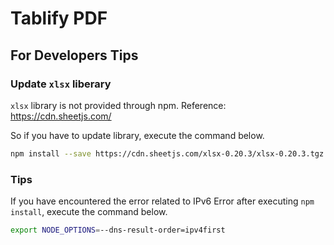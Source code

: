 # Tablify PDF

## For Developers Tips

### Update `xlsx` liberary

`xlsx` library is not provided through npm.
Reference: https://cdn.sheetjs.com/

So if you have to update library, execute the command below.

```bash
npm install --save https://cdn.sheetjs.com/xlsx-0.20.3/xlsx-0.20.3.tgz
```

### Tips

If you have encountered the error related to IPv6 Error after executing `npm install`, execute the command below.

```bash
export NODE_OPTIONS=--dns-result-order=ipv4first
```
